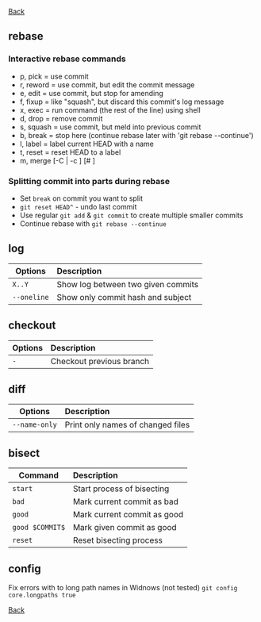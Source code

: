 [Back](../README.md)

## rebase

### Interactive rebase commands

- p, pick <commit> = use commit
- r, reword <commit> = use commit, but edit the commit message
- e, edit <commit> = use commit, but stop for amending
- f, fixup <commit> = like "squash", but discard this commit's log message
- x, exec <command> = run command (the rest of the line) using shell
- d, drop <commit> = remove commit
- s, squash <commit> = use commit, but meld into previous commit
- b, break = stop here (continue rebase later with 'git rebase --continue')
- l, label <label> = label current HEAD with a name
- t, reset <label> = reset HEAD to a label
- m, merge [-C <commit> | -c <commit>] <label> [# <oneline>]

### Splitting commit into parts during rebase

- Set `break` on commit you want to split
- `git reset HEAD^` - undo last commit
- Use regular `git add` & `git commit` to create multiple smaller commits
- Continue rebase with `git rebase --continue`

## log

Options | Description
---|:---
`X..Y` | Show log between two given commits
`--oneline` | Show only commit hash and subject

## checkout

Options | Description
---|:---
`-` | Checkout previous branch

## diff

Options | Description
---|:---
`--name-only` | Print only names of changed files

## bisect

Command | Description
---|:---
`start` | Start process of bisecting
`bad` | Mark current commit as bad
`good` | Mark current commit as good
`good $COMMIT$` | Mark given commit as good
`reset` | Reset bisecting process

## config
Fix errors with to long path names in Widnows (not tested)
`git config core.longpaths true`

[Back](../README.md)
